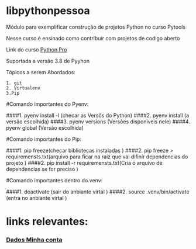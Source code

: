 # libpythonpessoa
Módulo para exemplificar construção de projetos Python no curso Pytools

Nesse curso é ensinado como contribuir com projetos de codigo aberto

Link do curso [Python Pro](https://www.python.pro.br/)

Suportada a versão 3.8 de Pyyhon

Tópicos a serem Abordados:

    1. git
    2. Virtualenv
    3.Pip
#Comando importantes do Pyenv:

####1. pyenv  install -l (checar as Versõs do Python)
####2. pyenv install (a versão escolhida)
####3. pyenv versions (Versões disponiveis nele)
####4. pyenv global (Versão escolhida)

#Comando importantes do Pip:

####1. pip  freeze(checar bibliotecas instaladas )
####2. pip  freeze > requiremensts.txt(arquivo para ficar na raiz que vai difinir dependencias do projeto )
####2. pip  install -r  requiremensts.txt(Cria o arquivo de dependencias se for preciso )


#Comando importantes dentro do.venv:

####1. deactivate (sair do anbiante virtal )
####2. source .venv/bin/activate (entra no anbiante virtal )




# links relevantes: 
### [Dados Minha conta](https://api.github.com/users/pessoasnil)

